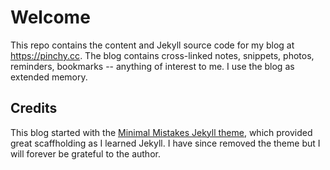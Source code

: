 # Welcome

This repo contains the content and Jekyll source code for my blog at https://pinchy.cc. The blog contains cross-linked notes, snippets, photos, reminders, bookmarks -- anything of interest to me. I use the blog as extended memory.

## Credits

This blog started with the [Minimal Mistakes Jekyll theme](https://github.com/mmistakes/minimal-mistakes), which provided great scaffholding as I learned Jekyll. I have since removed the theme but I will forever be grateful to the author.